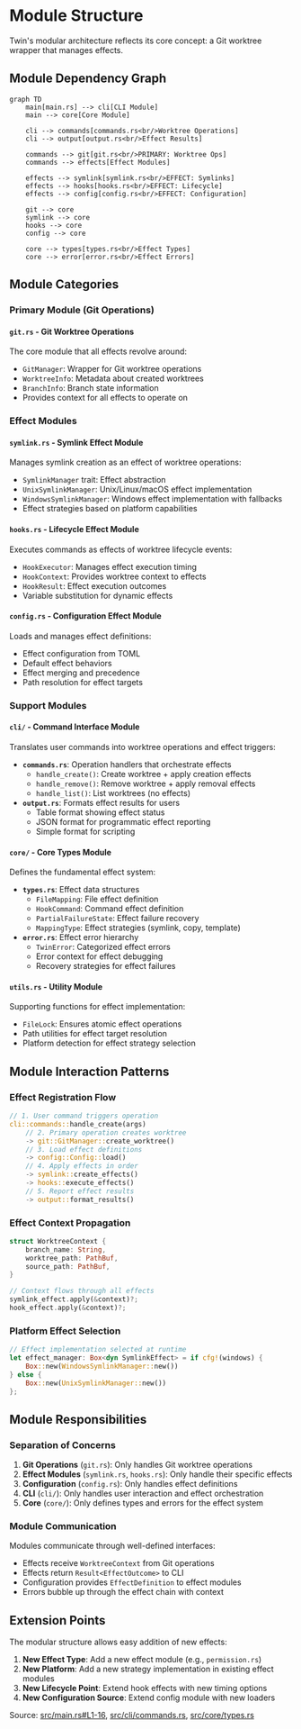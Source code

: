 # Module Structure

Twin's modular architecture reflects its core concept: a Git worktree wrapper that manages effects.

## Module Dependency Graph

```mermaid
graph TD
    main[main.rs] --> cli[CLI Module]
    main --> core[Core Module]
    
    cli --> commands[commands.rs<br/>Worktree Operations]
    cli --> output[output.rs<br/>Effect Results]
    
    commands --> git[git.rs<br/>PRIMARY: Worktree Ops]
    commands --> effects[Effect Modules]
    
    effects --> symlink[symlink.rs<br/>EFFECT: Symlinks]
    effects --> hooks[hooks.rs<br/>EFFECT: Lifecycle]
    effects --> config[config.rs<br/>EFFECT: Configuration]
    
    git --> core
    symlink --> core
    hooks --> core
    config --> core
    
    core --> types[types.rs<br/>Effect Types]
    core --> error[error.rs<br/>Effect Errors]
```

## Module Categories

### Primary Module (Git Operations)

#### `git.rs` - Git Worktree Operations
The core module that all effects revolve around:
- `GitManager`: Wrapper for Git worktree operations
- `WorktreeInfo`: Metadata about created worktrees
- `BranchInfo`: Branch state information
- Provides context for all effects to operate on

### Effect Modules

#### `symlink.rs` - Symlink Effect Module
Manages symlink creation as an effect of worktree operations:
- `SymlinkManager` trait: Effect abstraction
- `UnixSymlinkManager`: Unix/Linux/macOS effect implementation
- `WindowsSymlinkManager`: Windows effect implementation with fallbacks
- Effect strategies based on platform capabilities

#### `hooks.rs` - Lifecycle Effect Module
Executes commands as effects of worktree lifecycle events:
- `HookExecutor`: Manages effect execution timing
- `HookContext`: Provides worktree context to effects
- `HookResult`: Effect execution outcomes
- Variable substitution for dynamic effects

#### `config.rs` - Configuration Effect Module
Loads and manages effect definitions:
- Effect configuration from TOML
- Default effect behaviors
- Effect merging and precedence
- Path resolution for effect targets

### Support Modules

#### `cli/` - Command Interface Module
Translates user commands into worktree operations and effect triggers:
- **`commands.rs`**: Operation handlers that orchestrate effects
  - `handle_create()`: Create worktree + apply creation effects
  - `handle_remove()`: Remove worktree + apply removal effects
  - `handle_list()`: List worktrees (no effects)
- **`output.rs`**: Formats effect results for users
  - Table format showing effect status
  - JSON format for programmatic effect reporting
  - Simple format for scripting

#### `core/` - Core Types Module
Defines the fundamental effect system:
- **`types.rs`**: Effect data structures
  - `FileMapping`: File effect definition
  - `HookCommand`: Command effect definition
  - `PartialFailureState`: Effect failure recovery
  - `MappingType`: Effect strategies (symlink, copy, template)
- **`error.rs`**: Effect error hierarchy
  - `TwinError`: Categorized effect errors
  - Error context for effect debugging
  - Recovery strategies for effect failures

#### `utils.rs` - Utility Module
Supporting functions for effect implementation:
- `FileLock`: Ensures atomic effect operations
- Path utilities for effect target resolution
- Platform detection for effect strategy selection

## Module Interaction Patterns

### Effect Registration Flow
```rust
// 1. User command triggers operation
cli::commands::handle_create(args)
    // 2. Primary operation creates worktree
    -> git::GitManager::create_worktree()
    // 3. Load effect definitions
    -> config::Config::load()
    // 4. Apply effects in order
    -> symlink::create_effects()
    -> hooks::execute_effects()
    // 5. Report effect results
    -> output::format_results()
```

### Effect Context Propagation
```rust
struct WorktreeContext {
    branch_name: String,
    worktree_path: PathBuf,
    source_path: PathBuf,
}

// Context flows through all effects
symlink_effect.apply(&context)?;
hook_effect.apply(&context)?;
```

### Platform Effect Selection
```rust
// Effect implementation selected at runtime
let effect_manager: Box<dyn SymlinkEffect> = if cfg!(windows) {
    Box::new(WindowsSymlinkManager::new())
} else {
    Box::new(UnixSymlinkManager::new())
};
```

## Module Responsibilities

### Separation of Concerns

1. **Git Operations** (`git.rs`): Only handles Git worktree operations
2. **Effect Modules** (`symlink.rs`, `hooks.rs`): Only handle their specific effects
3. **Configuration** (`config.rs`): Only handles effect definitions
4. **CLI** (`cli/`): Only handles user interaction and effect orchestration
5. **Core** (`core/`): Only defines types and errors for the effect system

### Module Communication

Modules communicate through well-defined interfaces:
- Effects receive `WorktreeContext` from Git operations
- Effects return `Result<EffectOutcome>` to CLI
- Configuration provides `EffectDefinition` to effect modules
- Errors bubble up through the effect chain with context

## Extension Points

The modular structure allows easy addition of new effects:

1. **New Effect Type**: Add a new effect module (e.g., `permission.rs`)
2. **New Platform**: Add a new strategy implementation in existing effect modules
3. **New Lifecycle Point**: Extend hook effects with new timing options
4. **New Configuration Source**: Extend config module with new loaders

Source: [src/main.rs#L1-16](https://github.com/your-org/twin/blob/main/src/main.rs#L1-16), [src/cli/commands.rs](https://github.com/your-org/twin/blob/main/src/cli/commands.rs), [src/core/types.rs](https://github.com/your-org/twin/blob/main/src/core/types.rs)